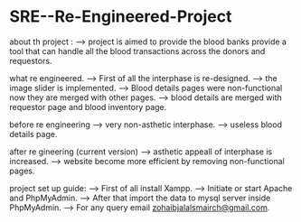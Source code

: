 # SRE--Re-Engineered-Project
about th project :
--> project is aimed to provide the blood banks provide a tool that can handle all the blood transactions across the donors and requestors.

what re engineered.
--> First of all the interphase is re-designed.
--> the image slider is implemented.
--> Blood details pages were non-functional now they are  merged with other pages.
--> blood details are merged with requestor page and blood inventory page.

before re engineering 
--> very non-asthetic interphase.
--> useless blood details page.

after re gineering (current version)
--> asthetic appeall of interphase is increased.
--> website become more efficient by removing non-functional pages.

project set up guide:
--> First of all install Xampp.
--> Initiate or start Apache and PhpMyAdmin.
--> After that import the data to mysql server inside PhpMyAdmin.
--> For any query email zohaibjalalsmairch@gmail.com.
